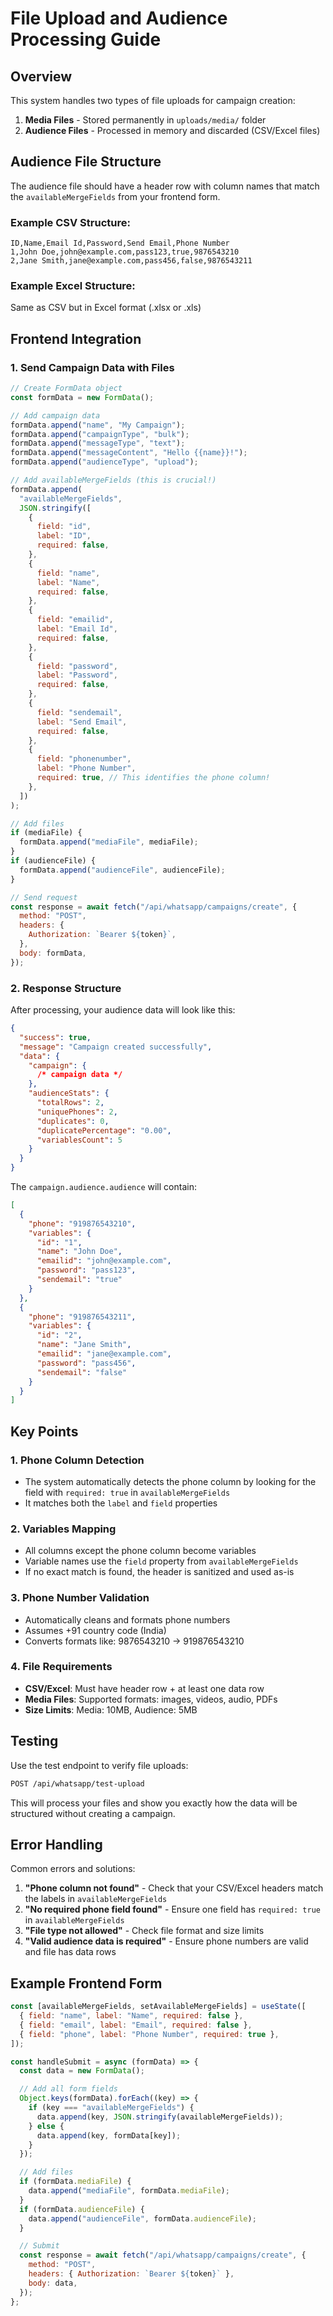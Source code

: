 # File Upload and Audience Processing Guide

## Overview

This system handles two types of file uploads for campaign creation:

1. **Media Files** - Stored permanently in `uploads/media/` folder
2. **Audience Files** - Processed in memory and discarded (CSV/Excel files)

## Audience File Structure

The audience file should have a header row with column names that match the `availableMergeFields` from your frontend form.

### Example CSV Structure:

```csv
ID,Name,Email Id,Password,Send Email,Phone Number
1,John Doe,john@example.com,pass123,true,9876543210
2,Jane Smith,jane@example.com,pass456,false,9876543211
```

### Example Excel Structure:

Same as CSV but in Excel format (.xlsx or .xls)

## Frontend Integration

### 1. Send Campaign Data with Files

```javascript
// Create FormData object
const formData = new FormData();

// Add campaign data
formData.append("name", "My Campaign");
formData.append("campaignType", "bulk");
formData.append("messageType", "text");
formData.append("messageContent", "Hello {{name}}!");
formData.append("audienceType", "upload");

// Add availableMergeFields (this is crucial!)
formData.append(
  "availableMergeFields",
  JSON.stringify([
    {
      field: "id",
      label: "ID",
      required: false,
    },
    {
      field: "name",
      label: "Name",
      required: false,
    },
    {
      field: "emailid",
      label: "Email Id",
      required: false,
    },
    {
      field: "password",
      label: "Password",
      required: false,
    },
    {
      field: "sendemail",
      label: "Send Email",
      required: false,
    },
    {
      field: "phonenumber",
      label: "Phone Number",
      required: true, // This identifies the phone column!
    },
  ])
);

// Add files
if (mediaFile) {
  formData.append("mediaFile", mediaFile);
}
if (audienceFile) {
  formData.append("audienceFile", audienceFile);
}

// Send request
const response = await fetch("/api/whatsapp/campaigns/create", {
  method: "POST",
  headers: {
    Authorization: `Bearer ${token}`,
  },
  body: formData,
});
```

### 2. Response Structure

After processing, your audience data will look like this:

```json
{
  "success": true,
  "message": "Campaign created successfully",
  "data": {
    "campaign": {
      /* campaign data */
    },
    "audienceStats": {
      "totalRows": 2,
      "uniquePhones": 2,
      "duplicates": 0,
      "duplicatePercentage": "0.00",
      "variablesCount": 5
    }
  }
}
```

The `campaign.audience.audience` will contain:

```json
[
  {
    "phone": "919876543210",
    "variables": {
      "id": "1",
      "name": "John Doe",
      "emailid": "john@example.com",
      "password": "pass123",
      "sendemail": "true"
    }
  },
  {
    "phone": "919876543211",
    "variables": {
      "id": "2",
      "name": "Jane Smith",
      "emailid": "jane@example.com",
      "password": "pass456",
      "sendemail": "false"
    }
  }
]
```

## Key Points

### 1. Phone Column Detection

- The system automatically detects the phone column by looking for the field with `required: true` in `availableMergeFields`
- It matches both the `label` and `field` properties

### 2. Variables Mapping

- All columns except the phone column become variables
- Variable names use the `field` property from `availableMergeFields`
- If no exact match is found, the header is sanitized and used as-is

### 3. Phone Number Validation

- Automatically cleans and formats phone numbers
- Assumes +91 country code (India)
- Converts formats like: 9876543210 → 919876543210

### 4. File Requirements

- **CSV/Excel**: Must have header row + at least one data row
- **Media Files**: Supported formats: images, videos, audio, PDFs
- **Size Limits**: Media: 10MB, Audience: 5MB

## Testing

Use the test endpoint to verify file uploads:

```bash
POST /api/whatsapp/test-upload
```

This will process your files and show you exactly how the data will be structured without creating a campaign.

## Error Handling

Common errors and solutions:

1. **"Phone column not found"** - Check that your CSV/Excel headers match the labels in `availableMergeFields`
2. **"No required phone field found"** - Ensure one field has `required: true` in `availableMergeFields`
3. **"File type not allowed"** - Check file format and size limits
4. **"Valid audience data is required"** - Ensure phone numbers are valid and file has data rows

## Example Frontend Form

```jsx
const [availableMergeFields, setAvailableMergeFields] = useState([
  { field: "name", label: "Name", required: false },
  { field: "email", label: "Email", required: false },
  { field: "phone", label: "Phone Number", required: true },
]);

const handleSubmit = async (formData) => {
  const data = new FormData();

  // Add all form fields
  Object.keys(formData).forEach((key) => {
    if (key === "availableMergeFields") {
      data.append(key, JSON.stringify(availableMergeFields));
    } else {
      data.append(key, formData[key]);
    }
  });

  // Add files
  if (formData.mediaFile) {
    data.append("mediaFile", formData.mediaFile);
  }
  if (formData.audienceFile) {
    data.append("audienceFile", formData.audienceFile);
  }

  // Submit
  const response = await fetch("/api/whatsapp/campaigns/create", {
    method: "POST",
    headers: { Authorization: `Bearer ${token}` },
    body: data,
  });
};
```
